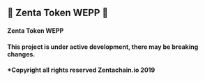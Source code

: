 ## 🤖 Zenta Token WEPP 🤖

#### Zenta Token WEPP
#### This project is under active development, there may be breaking changes.
#### *Copyright all rights reserved Zentachain.io 2019
